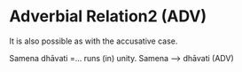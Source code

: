 # Adverbial Relation2 (ADV)
It is also possible as with the accusative case.

Samena dhāvati =... runs (in) unity.
Samena ——> dhāvati (ADV)